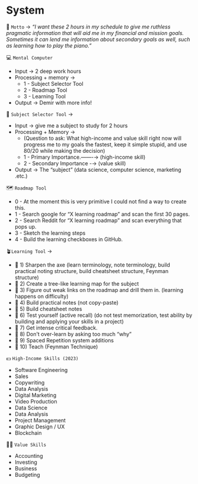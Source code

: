 # System

🔑 `Motto` → *“I want these 2 hours in my schedule to give me ruthless pragmatic information that will aid me in my financial and mission goals. Sometimes it can lend me information about secondary goals as well, such as learning how to play the piano.”*

💻 `Mental Computer` 
- Input → 2 deep work hours
- Processing + memory →
    - 1 - Subject Selector Tool
    - 2 - Roadmap Tool
    - 3 - Learning Tool
- Output → Demir with more info!

🔧 `Subject Selector Tool` →
- Input → give me a subject to study for 2 hours
- Processing + Memory →
    - (Question to ask: What high-income and value skill right now will progress me to my goals the fastest, keep it simple stupid, and use 80/20 while making the decision)
    - 1 - Primary Importance.——-→ (high-income skill)
    - 2 - Secondary Importance  -→ (value skill)
- Output → The “subject” (data science, computer science, marketing .etc.)

🗺️ `Roadmap Tool`
- 0 - At the moment this is very primitive I could not find a way to create this.
- 1 - Search google for “X learning roadmap” and scan the first 30 pages.
- 2 - Search Reddit for “X learning roadmap” and scan everything that pops up.
- 3 - Sketch the learning steps
- 4 - Build the learning checkboxes in GitHub.

🪴`Learning Tool` →
- 🌿 1) Sharpen the axe (learn terminology, note terminology, build practical noting structure, build cheatsheet structure, Feynman structure)
- 🌿 2) Create a tree-like learning map for the subject
- 🌿 3) Figure out weak links on the roadmap and drill them in. (learning happens on difficulty)
- 🌿 4) Build practical notes (not copy-paste)
- 🌿 5) Build cheatsheet notes
- 🌿 6) Test yourself (active recall) (do not test memorization, test ability by building and applying your skills in a project)
- 🌿 7) Get intense critical feedback.
- 🌿 8) Don't over-learn by asking too much “why”
- 🌿 9) Spaced Repetition system additions
- 🌿 10) Teach (Feynman Technique)

💵 `High-Income Skills (2023)`
- Software Engineering
- Sales
- Copywriting
- Data Analysis
- Digital Marketing
- Video Production
- Data Science
- Data Analysis
- Project Management
- Graphic Design / UX
- Blockchain

💪🏻 `Value Skills` 
- Accounting
- Investing
- Business
- Budgeting
